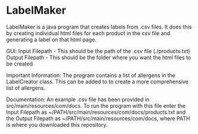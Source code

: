 # LabelMaker
LabelMaker is a java program that creates labels from .csv files. It does this by creating individual html files for each product in the csv 
file and generating a label on that html page.

GUI:
Input Filepath - This should be the path of the .csv file (./products.txt)
Output Filepath - This should be the folder where you want the html files to be created

Important Information:
The program contains a list of allergens in the LabelCreator class. This can be added to to create a more comprehensive list of allergens.

Documentation:
An example .csv file has been provided in src/main/resources/com/docs. To run the program with this file enter the Input Filepath as 
~/PATH/src/main/resources/com/docs/products.txt and the Output Filepath as ~/PATH/src/main/resources/com/docs, where PATH is where you 
downloaded this repository.
